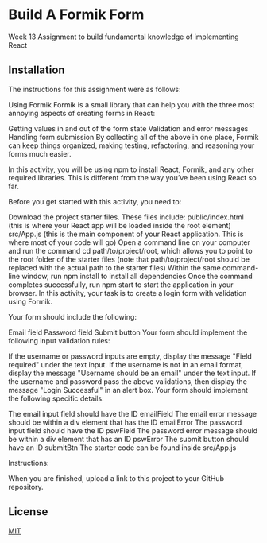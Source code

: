 
# Build A Formik Form

Week 13 Assignment to build fundamental knowledge of implementing React
## Installation

The instructions for this assignment were as follows:

Using Formik
Formik is a small library that can help you with the three most annoying aspects of creating forms in React:

Getting values in and out of the form state
Validation and error messages
Handling form submission
By collecting all of the above in one place, Formik can keep things organized, making testing, refactoring, and reasoning your forms much easier.

In this activity, you will be using npm to install React, Formik, and any other required libraries. This is different from the way you’ve been using React so far.

Before you get started with this activity, you need to:

Download the project starter files. These files include: 
public/index.html (this is where your React app will be loaded inside the root element)
src/App.js (this is the main component of your React application. This is where most of your code will go)
Open a command line on your computer and run the command cd path/to/project/root, which allows you to point to the root folder of the starter files (note that path/to/project/root should be replaced with the actual path to the starter files)
Within the same command-line window, run npm install to install all dependencies
Once the command completes successfully, run npm start to start the application in your browser.
In this activity, your task is to create a login form with validation using Formik.

Your form should include the following:

Email field
Password field
Submit button
Your form should implement the following input validation rules:

If the username or password inputs are empty, display the message "Field required" under the text input.
If the username is not in an email format, display the message "Username should be an email" under the text input.
If the username and password pass the above validations, then display the message "Login Successful" in an alert box.
Your form should implement the following specific details:

The email input field should have the ID emailField
The email error message should be within a div element that has the ID emailError
The password input field should have the ID pswField
The password error message should be within a div element that has an ID pswError
The submit button should have an ID submitBtn
The starter code can be found inside src/App.js

Instructions:

When you are finished, upload a link to this project to your GitHub repository.
## License

[MIT](https://choosealicense.com/licenses/mit/)

